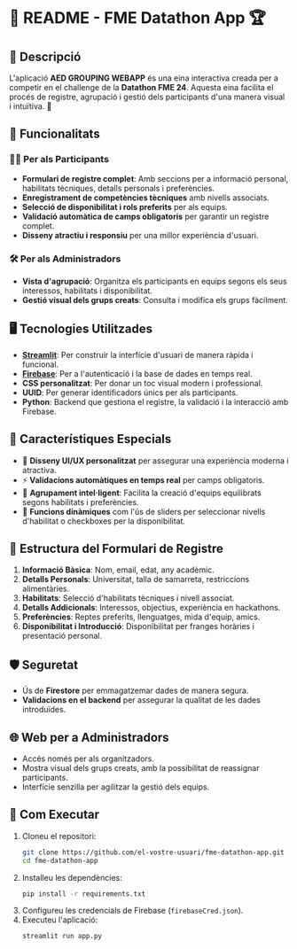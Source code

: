# 📘 **README - FME Datathon App** 🏆

## 🎯 **Descripció**
L'aplicació **AED GROUPING WEBAPP** és una eina interactiva creada per a competir en el challenge de la **Datathon FME 24**. Aquesta eina facilita el procés de registre, agrupació i gestió dels participants d'una manera visual i intuïtiva. 🚀

## 🚀 **Funcionalitats**
### 🧑‍💻 **Per als Participants**
- **Formulari de registre complet**: Amb seccions per a informació personal, habilitats tècniques, detalls personals i preferències.
- **Enregistrament de competències tècniques** amb nivells associats.
- **Selecció de disponibilitat i rols preferits** per als equips.
- **Validació automàtica de camps obligatoris** per garantir un registre complet.
- **Disseny atractiu i responsiu** per una millor experiència d'usuari.

### 🛠️ **Per als Administradors**
- **Vista d'agrupació**: Organitza els participants en equips segons els seus interessos, habilitats i disponibilitat.
- **Gestió visual dels grups creats**: Consulta i modifica els grups fàcilment.

## 🖥️ **Tecnologies Utilitzades**
- **[Streamlit](https://streamlit.io/)**: Per construir la interfície d'usuari de manera ràpida i funcional.
- **[Firebase](https://firebase.google.com/)**: Per a l'autenticació i la base de dades en temps real.
- **CSS personalitzat**: Per donar un toc visual modern i professional.
- **UUID**: Per generar identificadors únics per als participants.
- **Python**: Backend que gestiona el registre, la validació i la interacció amb Firebase.

## 🌟 **Característiques Especials**
- 🎨 **Disseny UI/UX personalitzat** per assegurar una experiència moderna i atractiva.
- ⚡ **Validacions automàtiques en temps real** per camps obligatoris.
- 🎯 **Agrupament intel·ligent**: Facilita la creació d'equips equilibrats segons habilitats i preferències.
- 🎈 **Funcions dinàmiques** com l'ús de sliders per seleccionar nivells d'habilitat o checkboxes per la disponibilitat.

## 📜 **Estructura del Formulari de Registre**
1. **Informació Bàsica**: Nom, email, edat, any acadèmic.
2. **Detalls Personals**: Universitat, talla de samarreta, restriccions alimentàries.
3. **Habilitats**: Selecció d'habilitats tècniques i nivell associat.
4. **Detalls Addicionals**: Interessos, objectius, experiència en hackathons.
5. **Preferències**: Reptes preferits, llenguatges, mida d'equip, amics.
6. **Disponibilitat i Introducció**: Disponibilitat per franges horàries i presentació personal.

## 🛡️ **Seguretat**
- Ús de **Firestore** per emmagatzemar dades de manera segura.
- **Validacions en el backend** per assegurar la qualitat de les dades introduïdes.

## 🌐 **Web per a Administradors**
- Accés només per als organitzadors.
- Mostra visual dels grups creats, amb la possibilitat de reassignar participants.
- Interfície senzilla per agilitzar la gestió dels equips.

## 🔧 **Com Executar**
1. Cloneu el repositori:
   ```bash
   git clone https://github.com/el-vostre-usuari/fme-datathon-app.git
   cd fme-datathon-app
   ```
2. Installeu les dependències:
   ```bash
   pip install -r requirements.txt
   ```
3. Configureu les credencials de Firebase (`firebaseCred.json`).
4. Executeu l'aplicació:
   ```bash
   streamlit run app.py
   ```
